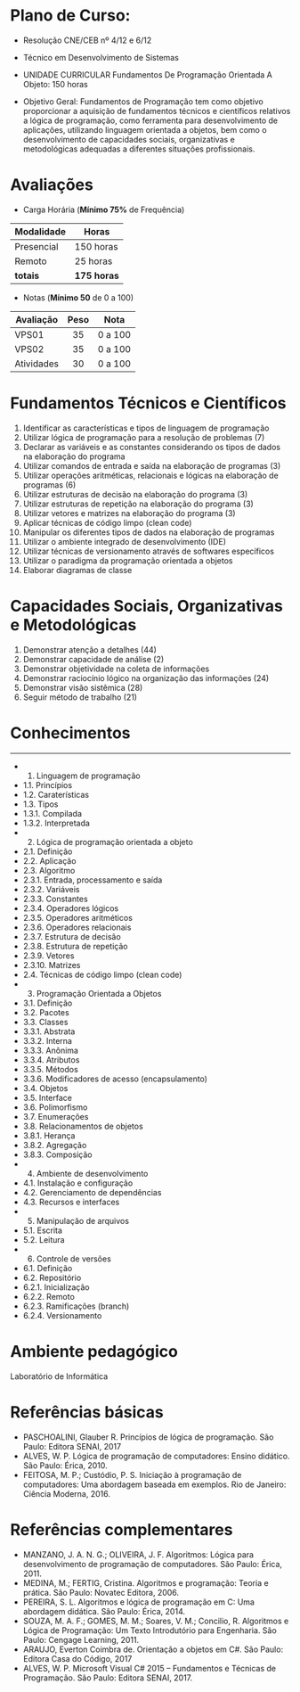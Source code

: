 # Plano de Curso:

- Resolução CNE/CEB nº 4/12 e 6/12
- Técnico em Desenvolvimento de Sistemas

- UNIDADE CURRICULAR
Fundamentos De Programação Orientada A Objeto: 150 horas

- Objetivo Geral: Fundamentos de Programação tem como objetivo proporcionar a aquisição de fundamentos técnicos e científicos relativos a lógica de programação, como ferramenta para desenvolvimento de aplicações, utilizando linguagem orientada a objetos, bem como o desenvolvimento de capacidades sociais, organizativas e metodológicas adequadas a diferentes situações profissionais.

# Avaliações

- Carga Horária (**Mínimo 75%** de Frequência)

|Modalidade|Horas|
|-|-|
|Presencial|150 horas|
|Remoto|25 horas|
|**totais**|**175 horas**|

- Notas (**Mínimo 50** de 0 a 100)

|Avaliação|Peso|Nota|
|-|:-:|:-:|
|VPS01|35|0 a 100|
|VPS02|35|0 a 100|
|Atividades|30|0 a 100|

# Fundamentos Técnicos e Científicos
1. Identificar as características e tipos de linguagem de programação
2. Utilizar lógica de programação para a resolução de problemas (7)
3. Declarar as variáveis e as constantes considerando os tipos de dados na elaboração do programa
4. Utilizar comandos de entrada e saída na elaboração de programas (3)
5. Utilizar operações aritméticas, relacionais e lógicas na elaboração de programas (6)
6. Utilizar estruturas de decisão na elaboração do programa (3)
7. Utilizar estruturas de repetição na elaboração do programa (3)
8. Utilizar vetores e matrizes na elaboração do programa (3)
9. Aplicar técnicas de código limpo (clean code)
10. Manipular os diferentes tipos de dados na elaboração de programas
11. Utilizar o ambiente integrado de desenvolvimento (IDE)
12. Utilizar técnicas de versionamento através de softwares específicos
13. Utilizar o paradigma da programação orientada a objetos
14. Elaborar diagramas de classe

# Capacidades Sociais, Organizativas e Metodológicas
1. Demonstrar atenção a detalhes (44)
2. Demonstrar capacidade de análise (2)
3. Demonstrar objetividade na coleta de informações
4. Demonstrar raciocínio lógico na organização das informações (24)
5. Demonstrar visão sistêmica (28)
6. Seguir método de trabalho (21)

# Conhecimentos
--------------
- 1. Linguagem de programação
- 1.1. Princípios
- 1.2. Caraterísticas
- 1.3. Tipos
- 1.3.1. Compilada
- 1.3.2. Interpretada
- 2. Lógica de programação orientada a objeto
- 2.1. Definição
- 2.2. Aplicação
- 2.3. Algoritmo
- 2.3.1. Entrada, processamento e saída
- 2.3.2. Variáveis
- 2.3.3. Constantes
- 2.3.4. Operadores lógicos
- 2.3.5. Operadores aritméticos
- 2.3.6. Operadores relacionais
- 2.3.7. Estrutura de decisão
- 2.3.8. Estrutura de repetição
- 2.3.9. Vetores
- 2.3.10. Matrizes
- 2.4. Técnicas de código limpo (clean code)
- 3. Programação Orientada a Objetos
- 3.1. Definição
- 3.2. Pacotes
- 3.3. Classes
- 3.3.1. Abstrata
- 3.3.2. Interna
- 3.3.3. Anônima
- 3.3.4. Atributos
- 3.3.5. Métodos
- 3.3.6. Modificadores de acesso (encapsulamento)
- 3.4. Objetos
- 3.5. Interface
- 3.6. Polimorfismo
- 3.7. Enumerações
- 3.8. Relacionamentos de objetos
- 3.8.1. Herança
- 3.8.2. Agregação
- 3.8.3. Composição
- 4. Ambiente de desenvolvimento
- 4.1. Instalação e configuração
- 4.2. Gerenciamento de dependências
- 4.3. Recursos e interfaces
- 5. Manipulação de arquivos
- 5.1. Escrita
- 5.2. Leitura
- 6. Controle de versões
- 6.1. Definição
- 6.2. Repositório
- 6.2.1. Inicialização
- 6.2.2. Remoto
- 6.2.3. Ramificações (branch)
- 6.2.4. Versionamento

# Ambiente pedagógico

Laboratório de Informática

# Referências básicas

- PASCHOALINI, Glauber R. Princípios de lógica de programação. São Paulo: Editora SENAI, 2017
- ALVES, W. P. Lógica de programação de computadores: Ensino didático. São Paulo: Érica, 2010.
- FEITOSA, M. P.; Custódio, P. S. Iniciação à programação de computadores: Uma abordagem baseada em exemplos. Rio de Janeiro: Ciência Moderna, 2016.

# Referências complementares

- MANZANO, J. A. N. G.; OLIVEIRA, J. F. Algoritmos: Lógica para desenvolvimento de programação de computadores. São Paulo: Érica, 2011.
- MEDINA, M.; FERTIG, Cristina. Algoritmos e programação: Teoria e prática. São Paulo: Novatec Editora, 2006.
- PEREIRA, S. L. Algoritmos e lógica de programação em C: Uma abordagem didática. São Paulo: Érica, 2014.
- SOUZA, M. A. F.; GOMES, M. M.; Soares, V. M.; Concilio, R. Algoritmos e Lógica de Programação: Um Texto Introdutório para Engenharia. São Paulo: Cengage Learning, 2011.
- ARAUJO, Everton Coimbra de. Orientação a objetos em C#. São Paulo: Editora Casa do Código, 2017
- ALVES, W. P. Microsoft Visual C# 2015 – Fundamentos e Técnicas de Programação. São Paulo: Editora SENAI, 2017.
